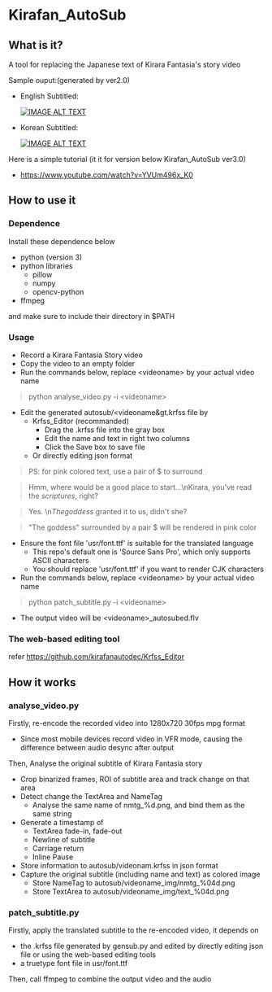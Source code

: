 # Kirafan_AutoSub
## What is it?
A tool for replacing the Japanese text of Kirara Fantasia's story video

Sample ouput:(generated by ver2.0)
* English Subtitled:

  [![IMAGE ALT TEXT](http://img.youtube.com/vi/Z8BytfESak0/0.jpg)](https://www.youtube.com/embed/Z8BytfESak0 "CameraMaster")
* Korean Subtitled:   

  [![IMAGE ALT TEXT](http://img.youtube.com/vi/_6IlXAgpsEs/0.jpg)](https://www.youtube.com/embed/_6IlXAgpsEs "CameraMaster")

Here is a simple tutorial (it it for version below Kirafan_AutoSub ver3.0)
* https://www.youtube.com/watch?v=YVUm496x_K0

## How to use it
### Dependence 
  Install these dependence below
  - python (version 3)
  - python libraries
    - pillow
    - numpy
    - opencv-python
  - ffmpeg
  
  and make sure to include their directory in $PATH
### Usage
  - Record a Kirara Fantasia Story video
  - Copy the video to an empty folder
  - Run the commands below, replace &lt;videoname&gt; by your actual video name
  > python analyse_video.py -i &lt;videoname&gt;
  
  - Edit the generated autosub/&lt;videoname&gt.krfss file by
    - Krfss_Editor (recommanded)
      - Drag the .krfss file into the gray box
      - Edit the name and text in right two columns
      - Click the Save box to save file
    - Or directly editing json format
  > PS: for pink colored text, use a pair of $ to surround
      
  > Hmm, where would be a good place to start...\nKirara, you've read the $scriptures$, right?

  > Yes. \n$The goddess$ granted it to us, didn't she?
  
  > "The goddess" surrounded by a pair $ will be rendered in pink color
  
  - Ensure the font file 'usr/font.ttf' is suitable for the translated language
    - This repo's default one is 'Source Sans Pro', which only supports ASCII characters
    - You should replace 'usr/font.ttf' if you want to render CJK characters
  - Run the commands below, replace &lt;videoname&gt; by your actual video name
  > python patch_subtitle.py -i &lt;videoname&gt;
  
  - The output video will be &lt;videoname&gt;_autosubed.flv

### The web-based editing tool
  refer https://github.com/kirafanautodec/Krfss_Editor

## How it works

### analyse_video.py
Firstly, re-encode the recorded video into 1280x720 30fps mpg format
  - Since most mobile devices record video in VFR mode, causing the difference between audio desync after output
  
Then, Analyse the original subtitle of Kirara Fantasia story
  - Crop binarized frames, ROI of subtitle area and track change on that area
  - Detect change the TextArea and NameTag
    - Analyse the same name of nmtg_%d.png, and bind them as the same string
  - Generate a timestamp of
    - TextArea fade-in, fade-out
    - Newline of subtitle
    - Carriage return
    - Inline Pause
  - Store information to autosub/videonam.krfss in json format
  - Capture the original subtitle (including name and text) as colored image
    - Store NameTag to autosub/videoname_img/nmtg_%04d.png
    - Store TextArea to autosub/videoname_img/text_%04d.png

### patch_subtitle.py
Firstly, apply the translated subtitle to the re-encoded video, it depends on
  - the .krfss file generated by gensub.py and edited by directly editing json file or using the web-based editing tools
  - a truetype font file in usr/font.ttf
  
Then, call ffmpeg to combine the output video and the audio


